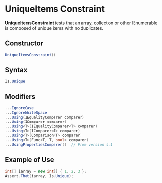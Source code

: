 # UniqueItems Constraint

**UniqueItemsConstraint** tests that an array, collection or other IEnumerable is composed
of unique items with no duplicates.

## Constructor

```csharp
UniqueItemsConstraint()
```

## Syntax

```csharp
Is.Unique
```

## Modifiers

```csharp
...IgnoreCase
...IgnoreWhiteSpace
...Using(IEqualityComparer comparer)
...Using(IComparer comparer)
...Using<T>(IEqualityComparer<T> comparer)
...Using<T>(IComparer<T> comparer)
...Using<T>(Comparison<T> comparer)
...Using<T>(Func<T, T, bool> comparer)
...UsingPropertiesComparer()  // From version 4.1
```

## Example of Use

```csharp
int[] iarray = new int[] { 1, 2, 3 };
Assert.That(iarray, Is.Unique);
```
